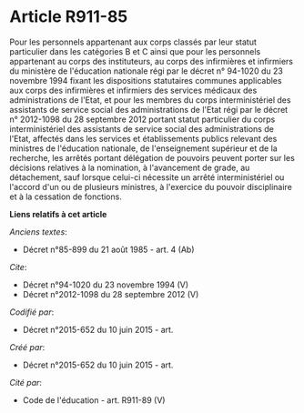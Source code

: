 # Article R911-85

Pour les personnels appartenant aux corps classés par leur statut particulier dans les catégories B et C ainsi que pour les
personnels appartenant au corps des instituteurs, au corps des infirmières et infirmiers du ministère de l'éducation
nationale régi par le décret n° 94-1020 du 23 novembre 1994 fixant les dispositions statutaires communes applicables aux
corps des infirmières et infirmiers des services médicaux des administrations de l'Etat, et pour les membres du corps
interministériel des assistants de service social des administrations de l'Etat régi par le décret n° 2012-1098 du 28
septembre 2012 portant statut particulier du corps interministériel des assistants de service social des administrations de
l'Etat, affectés dans les services et établissements publics relevant des ministres de l'éducation nationale, de
l'enseignement supérieur et de la recherche, les arrêtés portant délégation de pouvoirs peuvent porter sur les décisions
relatives à la nomination, à l'avancement de grade, au détachement, sauf lorsque celui-ci nécessite un arrêté
interministériel ou l'accord d'un ou de plusieurs ministres, à l'exercice du pouvoir disciplinaire et à la cessation de
fonctions.

**Liens relatifs à cet article**

_Anciens textes_:

  - Décret n°85-899 du 21 août 1985 - art. 4 (Ab)

_Cite_:

  - Décret n°94-1020 du 23 novembre 1994 (V)
  - Décret n°2012-1098  du 28 septembre 2012 (V)

_Codifié par_:

  - Décret n°2015-652 du 10 juin 2015 - art.

_Créé par_:

  - Décret n°2015-652 du 10 juin 2015 - art.

_Cité par_:

  - Code de l'éducation - art. R911-89 (V)
